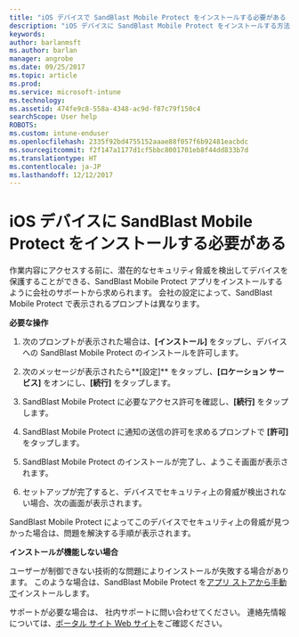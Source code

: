 ```yaml
---
title: "iOS デバイスで SandBlast Mobile Protect をインストールする必要がある | Microsoft Docs"
description: "iOS デバイスに SandBlast Mobile Protect をインストールする方法について説明します。"
keywords: 
author: barlanmsft
ms.author: barlan
manager: angrobe
ms.date: 09/25/2017
ms.topic: article
ms.prod: 
ms.service: microsoft-intune
ms.technology: 
ms.assetid: 474fe9c8-558a-4348-ac9d-f87c79f150c4
searchScope: User help
ROBOTS: 
ms.custom: intune-enduser
ms.openlocfilehash: 2335f92bd4755152aaae88f057f6b92481eacbdc
ms.sourcegitcommit: f2f147a1177d1cf5bbc8001701eb8f44dd833b7d
ms.translationtype: HT
ms.contentlocale: ja-JP
ms.lasthandoff: 12/12/2017
---
```

# <a name="you-need-to-install-sandblast-mobile-protect-on-your-ios-device"></a>iOS デバイスに SandBlast Mobile Protect をインストールする必要がある

作業内容にアクセスする前に、潜在的なセキュリティ脅威を検出してデバイスを保護することができる、SandBlast Mobile Protect アプリをインストールするように会社のサポートから求められます。 会社の設定によって、SandBlast Mobile Protect で表示されるプロンプトは異なります。

**必要な操作**

1.  次のプロンプトが表示された場合は、**[インストール]** をタップし、デバイスへの SandBlast Mobile Protect のインストールを許可します。

2. 次のメッセージが表示されたら**[設定]** をタップし、**[ロケーション サービス]** をオンにし、**[続行]** をタップします。

3. SandBlast Mobile Protect に必要なアクセス許可を確認し、**[続行]** をタップします。

4. SandBlast Mobile Protect に通知の送信の許可を求めるプロンプトで **[許可]** をタップします。

5. SandBlast Mobile Protect のインストールが完了し、ようこそ画面が表示されます。

6. セットアップが完了すると、デバイスでセキュリティ上の脅威が検出されない場合、次の画面が表示されます。

SandBlast Mobile Protect によってこのデバイスでセキュリティ上の脅威が見つかった場合は、問題を解決する手順が表示されます。

**インストールが機能しない場合**

ユーザーが制御できない技術的な問題によりインストールが失敗する場合があります。 このような場合は、SandBlast Mobile Protect を[アプリ ストアから手動で](https://itunes.apple.com/app/sandblast-mobile-protect/id1006390797)インストールします。

サポートが必要な場合は、 社内サポートに問い合わせてください。 連絡先情報については、[ポータル サイト Web サイト](https://portal.manage.microsoft.com#HelpDeskDialog)をご確認ください。
